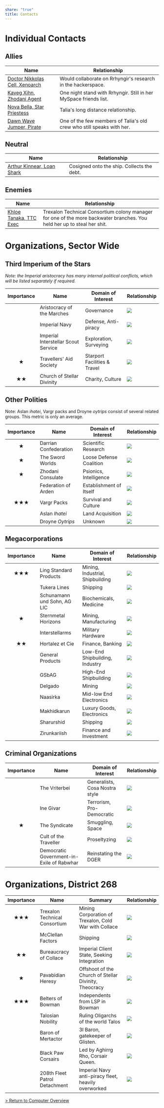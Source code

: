 ```yaml
---
share: "true"
title: Contacts
---
```

# Individual Contacts  
## Allies  
  
  
| **Name**                                                  | **Relationship**                                                      |  
| --------------------------------------------------------- | --------------------------------------------------------------------- |  
| [Doctor Nikkolas Cell, Xenoarch](./NikkolasCell.md) | Would collaborate on Rrhyngir's research in the hackerspace.          |  
| [Kaveg Xihn, Zhodani Agent](./KavegXihn.md)         | One night stand with Rrhyngir. Still in her MySpace friends list.     |  
| [Nova Bella, Star Priestess](./NovaBella.md)        | Talia's long distance relationship.                                   |  
| [Dawn Wave Jumper, Pirate](./DawnWaveJumper.md)     | One of the few members of Talia's old crew who still speaks with her. |  
  
## Neutral  
  
| **Name**                                               | **Relationship**                           |  
| ------------------------------------------------------ | ------------------------------------------ |  
| [Arthur Kinnear, Loan Shark](./ArthurKinnear.md) | Cosigned onto the ship. Collects the debt. |  
  
## Enemies  
  
| **Name**                                         | **Relationship**                                                                                                        |  
| ------------------------------------------------ | ----------------------------------------------------------------------------------------------------------------------- |  
| [Khloe Tanaka, TTC Exec](./KhloeTanaka.md) | Trexalon Technical Consortium colony manager for one of the more backwater branches. You held her up to steal her shit. |  
  
# Organizations, Sector Wide  
## Third Imperium of the Stars  
*Note: the Imperial aristocracy has many internal political conflicts, which will be listed separately if required.*  
  
| **Importance** | **Name**                            | **Domain of Interest**       | **Relationship**                  |  
| :------------: | ----------------------------------- | ---------------------------- | --------------------------------- |  
|                | Aristocracy of the Marches          | Governance                   | ![](https://geps.dev/progress/50) |  
|                | Imperial Navy                       | Defense, Anti-piracy         | ![](https://geps.dev/progress/50) |  
|                | Imperial Interstellar Scout Service | Exploration, Surveying       | ![](https://geps.dev/progress/50) |  
|     **★**      | Travellers' Aid Society             | Starport Facilities & Travel | ![](https://geps.dev/progress/50) |  
|     **★★**     | Church of Stellar Divinity          | Charity, Culture             | ![](https://geps.dev/progress/70) |  
  
## Other Polities  
Note: Aslan _ihatei_, Vargr packs and Droyne _oytrips_ consist of several related groups. This metric is only an average.  
  
| **Importance** | **Name**              | **Domain of Interest**  | **Relationship**                  |  
| :------------: | --------------------- | ----------------------- | --------------------------------- |  
|     **★**      | Darrian Confederation | Scientific Research     | ![](https://geps.dev/progress/50) |  
|     **★**      | The Sword Worlds      | Loose Defense Coalition | ![](https://geps.dev/progress/40) |  
|     **★**      | Zhodani Consulate     | Psionics, Intelligence  | ![](https://geps.dev/progress/40) |  
|                | Federation of Arden   | Establishment of Itself | ![](https://geps.dev/progress/50) |  
|    **★★★**     | Vargr Packs           | Survival and Culture    | ![](https://geps.dev/progress/70) |  
|                | Aslan _Ihatei_        | Land Acquisition        | ![](https://geps.dev/progress/30) |  
|                | Droyne _Oytrips_      | Unknown                 | ![](https://geps.dev/progress/50) |  
  
## Megacorporations  
  
| **Importance** | **Name**                    | **Domain of Interest**           | **Relationship**                  |  
| :------------: | --------------------------- | -------------------------------- | --------------------------------- |  
|    **★★★**     | Ling Standard Products      | Mining, Industrial, Shipbuilding | ![](https://geps.dev/progress/50) |  
|                | Tukera Lines                | Shipping                         | ![](https://geps.dev/progress/50) |  
|                | Schunamann und Sohn, AG LIC | Biochemicals, Medicine           | ![](https://geps.dev/progress/50) |  
|     **★**      | Sternmetal Horizons         | Mining, Manufacturing            | ![](https://geps.dev/progress/50) |  
|                | Interstellarms              | Military Hardware                | ![](https://geps.dev/progress/50) |  
|     **★★**     | Hortalez et Cie             | Finance, Banking                 | ![](https://geps.dev/progress/50) |  
|                | General Products            | Low-End Shipbuilding, Industry   | ![](https://geps.dev/progress/50) |  
|                | GSbAG                       | High-End Shipbuilding            | ![](https://geps.dev/progress/50) |  
|                | Delgado                     | Mining                           | ![](https://geps.dev/progress/50) |  
|                | Naasirka                    | Mid-low End Electronics          | ![](https://geps.dev/progress/50) |  
|                | Makhidkarun                 | Luxury Goods, Electronics        | ![](https://geps.dev/progress/50) |  
|                | Sharurshid                  | Shipping                         | ![](https://geps.dev/progress/50) |  
|                | Zirunkariish                | Finance and Investment           | ![](https://geps.dev/progress/50) |  
  
## Criminal Organizations  
  
| **Importance** | **Name**                                  | **Domain of Interest**         | **Relationship**                  |  
| :------------: | ----------------------------------------- | ------------------------------ | --------------------------------- |  
|                | The Vriterbei                             | Generalists, Cosa Nostra style | ![](https://geps.dev/progress/30) |  
|                | Ine Givar                                 | Terrorism, Pro-Democratic      | ![](https://geps.dev/progress/30) |  
|     **★**      | The Syndicate                             | Smuggling, Space               | ![](https://geps.dev/progress/40) |  
|                | Cult of the Traveller                     | Proseltyzing                   | ![](https://geps.dev/progress/30) |  
|                | Democratic Government-in-Exile of Rabwhar | Reinstating the DGER           | ![](https://geps.dev/progress/40) |  
  
# Organizations, District 268  
  
| **Importance** | **Name**                      | **Summary**                                           | **Relationship**                  |  
| :------------: | ----------------------------- | ----------------------------------------------------- | --------------------------------- |  
|    **★★★**     | Trexalon Technical Consortium | Mining Corporation of Trexalon, Cold War with Collace | ![](https://geps.dev/progress/20) |  
|                | McClellan Factors             | Shipping                                              | ![](https://geps.dev/progress/50) |  
|     **★★**     | Bureaucracy of Collace        | Imperial Client State, Seeking Integration            | ![](https://geps.dev/progress/60) |  
|     **★**      | Pavabidian Heresy             | Offshoot of the Church of Stellar Divinity, Theocracy | ![](https://geps.dev/progress/30) |  
|    **★★★**     | Belters of Bowman             | Independents from LSP in Bowman                       | ![](https://geps.dev/progress/70) |  
|                | Talosian Nobility             | Ruling Oligarchs of the world Talos                   | ![](https://geps.dev/progress/50) |  
|                | Baron of Mertactor            | 3I Baron, gatekeeper of Glisten.                      | ![](https://geps.dev/progress/50) |  
|                | Black Paw Corsairs            | Led by Aghirrg Rho, Corsair Queen.                    | ![](https://geps.dev/progress/35) |  
|                | 208th Fleet Patrol Detachment | Imperial Navy anti-piracy fleet, heavily overworked   | ![](https://geps.dev/progress/50) |  
  
  
[> Return to Computer Overview](../index.md)